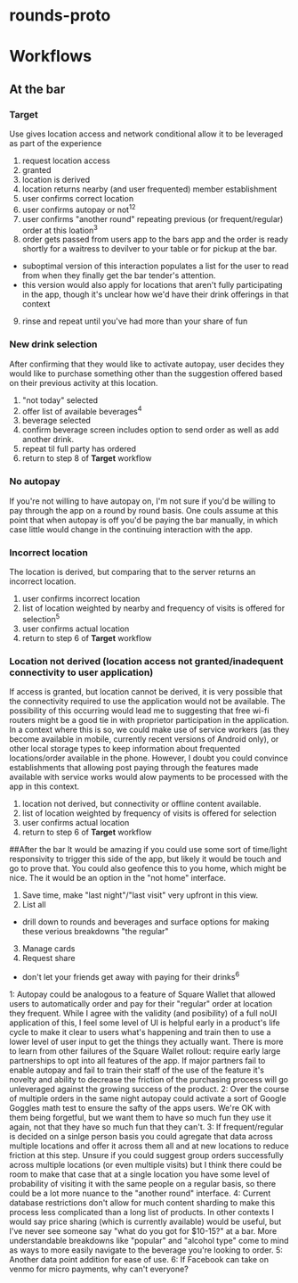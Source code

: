 # rounds-proto

# Workflows
## At the bar
### Target
Use gives location access and network conditional allow it to be leveraged as part of the experience
 1. request location access
 2. granted
 3. location is derived
 4. location returns nearby (and user frequented) member establishment
 5. user confirms correct location
 6. user confirms autopay or not<sup>1</sup><sup>2</sup>
 7. user confirms "another round" repeating previous (or frequent/regular) order at this loation<sup>3</sup>
 8. order gets passed from users app to the bars app and the order is ready shortly for a waitress to devilver to your table or for pickup at the bar.
   * suboptimal version of this interaction populates a list for the user to read from when they finally get the bar tender's attention.
   * this version would also apply for locations that aren't fully participating in the app, though it's unclear how we'd have their drink offerings in that context
 9. rinse and repeat until you've had more than your share of fun

### New drink selection
After confirming that they would like to activate autopay, user decides they would like to purchase something other than the suggestion offered based on their previous activity at this location.
 1. "not today" selected
 2. offer list of available beverages<sup>4</sup>
 3. beverage selected
 4. confirm beverage screen includes option to send order as well as add another drink.
 5. repeat til full party has ordered
 6. return to step 8 of **Target** workflow
 
### No autopay
If you're not willing to have autopay on, I'm not sure if you'd be willing to pay through the app on a round by round basis.  One couls assume at this point that when autopay is off you'd be paying the bar manually, in which case little would change in the continuing interaction with the app. 

### Incorrect location
The location is derived, but comparing that to the server returns an incorrect location.
 1. user confirms incorrect location
 2. list of location weighted by nearby and frequency of visits is offered for selection<sup>5</sup>
 3. user confirms actual location
 4. return to step 6 of **Target** workflow

### Location not derived (location access not granted/inadequent connectivity to user application)
If access is granted, but location cannot be derived, it is very possible that the connectivity required to use the application would not be available.  The possibility of this occurring would lead me to suggesting that free wi-fi routers might be a good tie in with proprietor participation in the application.  In a context where this is so, we could make use of service workers (as they become available in mobile, currently recent versions of Android only), or other local storage types to keep information about frequented locations/order available in the phone.  However, I doubt you could convince establishments that allowing post paying through the features made available with service works would alow payments to be processed with the app in this context.
 1. location not derived, but connectivity or offline content available.
 2. list of location weighted by frequency of visits is offered for selection
 3. user confirms actual location
 4. return to step 6 of **Target** workflow


##After the bar
It would be amazing if you could use some sort of time/light responsivity to trigger this side of the app, but likely it would be touch and go to prove that.  You could also geofence this to you home, which might be nice.  The it would be an option in the "not home" interface.
 1. Save time, make "last night"/"last visit" very upfront in this view.
 2. List all
   * drill down to rounds and beverages and surface options for making these verious breakdowns "the regular"
 3. Manage cards
 4. Request share
   * don't let your friends get away with paying for their drinks<sup>6</sup>

1: Autopay could be analogous to a feature of Square Wallet that allowed users to automatically order and pay for their "regular" order at location they frequent.  While I agree with the validity (and posibility) of a full noUI application of this, I feel some level of UI is helpful early in a product's life cycle to make it clear to users what's happening and train then to use a lower level of user input to get the things they actually want.  There is more to learn from other failures of the Square Wallet rollout: require early large partnerships to opt into all features of the app.  If major partners fail to enable autopay and fail to train their staff of the use of the feature it's novelty and ability to decrease the friction of the purchasing process will go unleveraged against the growing success of the product.
2: Over the course of multiple orders in the same night autopay could activate a sort of Google Goggles math test to ensure the safty of the apps users.  We're OK with them being forgetful, but we want them to have so much fun they use it again, not that they have so much fun that they can't.
3: If frequent/regular is decided on a sinlge person basis you could agregate that data across multiple locations and offer it across them all and at new locations to reduce friction at this step.  Unsure if you could suggest group orders successfully across multiple locations (or even multiple visits) but I think there could be room to make that case that at a single location you have some level of probability of visiting it with the same people on a regular basis, so there could be a lot more nuance to the "another round" interface.
4: Current database restrictions don't allow for much content sharding to make this process less complicated than a long list of products.  In other contexts I would say price sharing (which is currently available) would be useful, but I've never see someone say "what do you got for $10-15?" at a bar.  More understandable breakdowns like "popular" and "alcohol type" come to mind as ways to more easily navigate to the beverage you're looking to order.
5: Another data point addition for ease of use.
6: If Facebook can take on venmo for micro payments, why can't everyone?

